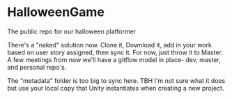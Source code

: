 # HalloweenGame
The public repo for our halloween platformer

There's a "naked" solution now. Clone it, Download it, add in your work based on user story assigned, then sync it. For now, just throw it to Master. A few meetings from now we'll have a gitflow model in place- dev, master, and personal repo's. 

The "metadata" folder is too big to sync here. TBH I'm not sure what it does but use your local copy that Unity instantiates when creating a new project.
